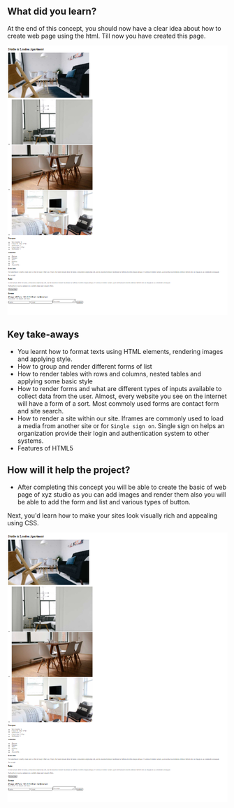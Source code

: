 ## What did you learn?

At the end of this concept, you should now have a clear idea about how to create web page using the html. Till now you have created this page.

![wrap_up](https://raw.githubusercontent.com/greyatom-school/the-minerva-project/master/FEWD/sprint_1/1.Basics_of_HTML/images/wrap_up.png)

## Key take-aways

- You learnt how to format texts using HTML elements, rendering images and applying style.
- How to group and render different forms of list
- How to render tables with rows and columns, nested tables and applying some basic style
- How to render forms and what are different types of inputs available to collect data from the user. Almost, every website you see on the internet will have a form of a sort. Most commoly used forms are contact form and site search.
- How to render a site within our site. Iframes are commonly used to load a media from another site or for `Single sign on`. Single sign on helps an organization provide their login and authentication system to other systems.
- Features of HTML5

## How will it help the project?

- After completing this concept you will be able to create the basic of web page of xyz studio as you can add images and render them also you will be able to add the form and list and various types of button.

Next, you'd learn how to make your sites look visually rich and appealing using CSS.

![wrap_up](https://raw.githubusercontent.com/greyatom-school/the-minerva-project/master/FEWD/sprint_1/1.Basics_of_HTML/images/wrap_up.png)
